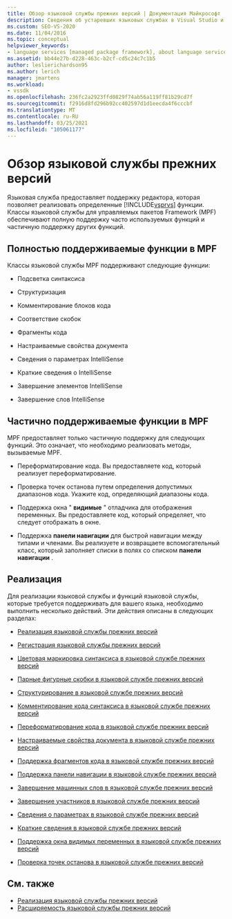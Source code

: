 ```yaml
---
title: Обзор языковой службы прежних версий | Документация Майкрософт
description: Сведения об устаревших языковых службах в Visual Studio и функциях, поддерживаемых классами языковой службы для платформы управляемых пакетов (MPF).
ms.custom: SEO-VS-2020
ms.date: 11/04/2016
ms.topic: conceptual
helpviewer_keywords:
- language services [managed package framework], about language services
ms.assetid: bb44e27b-d228-463c-b2cf-cd5c24c7c1b5
author: leslierichardson95
ms.author: lerich
manager: jmartens
ms.workload:
- vssdk
ms.openlocfilehash: 236fc2a2923ffd0829f74ab56a119ff81b29cd7f
ms.sourcegitcommit: f2916d8fd296b92cc402597d1d1eecda4f6cccbf
ms.translationtype: MT
ms.contentlocale: ru-RU
ms.lasthandoff: 03/25/2021
ms.locfileid: "105061177"
---
```

# <a name="legacy-language-service-overview"></a>Обзор языковой службы прежних версий
Языковая служба предоставляет поддержку редактора, которая позволяет реализовать определенные [!INCLUDE[vsprvs](../../code-quality/includes/vsprvs_md.md)] функции. Классы языковой службы для управляемых пакетов Framework (MPF) обеспечивают полную поддержку часто используемых функций и частичную поддержку других функций.

## <a name="fully-supported-features-in-the-mpf"></a>Полностью поддерживаемые функции в MPF
 Классы языковой службы MPF поддерживают следующие функции:

- Подсветка синтаксиса

- Структуризация

- Комментирование блоков кода

- Соответствие скобок

- Фрагменты кода

- Настраиваемые свойства документа

- Сведения о параметрах IntelliSense

- Краткие сведения о IntelliSense

- Завершение элементов IntelliSense

- Завершение слов IntelliSense

## <a name="partially-supported-features-in-the-mpf"></a>Частично поддерживаемые функции в MPF
 MPF предоставляет только частичную поддержку для следующих функций. Это означает, что необходимо реализовать методы, вызываемые MPF.

- Переформатирование кода. Вы предоставляете код, который реализует переформатирование.

- Проверка точек останова путем определения допустимых диапазонов кода. Укажите код, определяющий диапазоны кода.

- Поддержка окна " **видимые** " отладчика для отображения переменных. Вы предоставляете код, который определяет, что следует отображать в окне.

- Поддержка **панели навигации** для быстрой навигации между типами и членами. Вы реализуете и возвращаете вспомогательный класс, который заполняет списки в полях со списком **панели навигации** .

## <a name="implementation"></a>Реализация
 Для реализации языковой службы и функций языковой службы, которые требуется поддерживать для вашего языка, необходимо выполнить несколько действий. Эти действия описаны в следующих разделах:

- [Реализация языковой службы прежних версий](../../extensibility/internals/implementing-a-legacy-language-service2.md)

- [Регистрация языковой службы прежних версий](../../extensibility/internals/registering-a-legacy-language-service1.md)

- [Цветовая маркировка синтаксиса в языковой службе прежних версий](../../extensibility/internals/syntax-colorizing-in-a-legacy-language-service.md)

- [Парные фигурные скобки в языковой службе прежних версий](../../extensibility/internals/brace-matching-in-a-legacy-language-service.md)

- [Структурирование в языковой службе прежних версий](../../extensibility/internals/outlining-in-a-legacy-language-service.md)

- [Комментирование кода синтаксиса в языковой службе прежних версий](../../extensibility/internals/commenting-code-in-a-legacy-language-service.md)

- [Переформатирование кода в языковой службе прежних версий](../../extensibility/internals/reformatting-code-in-a-legacy-language-service.md)

- [Настраиваемые свойства документа в языковой службе прежних версий](../../extensibility/internals/custom-document-properties-in-a-legacy-language-service.md)

- [Поддержка фрагментов кода в языковой службе прежних версий](../../extensibility/internals/support-for-code-snippets-in-a-legacy-language-service.md)

- [Поддержка панели навигации в языковой службе прежних версий](../../extensibility/internals/support-for-the-navigation-bar-in-a-legacy-language-service.md)

- [Завершение машинных слов в языковой службе прежних версий](../../extensibility/internals/word-completion-in-a-legacy-language-service.md)

- [Завершение участников в языковой службе прежних версий](../../extensibility/internals/member-completion-in-a-legacy-language-service.md)

- [Сведения о параметрах в языковой службе прежних версий](../../extensibility/internals/parameter-info-in-a-legacy-language-service2.md)

- [Краткие сведения в языковой службе прежних версий](../../extensibility/internals/quick-info-in-a-legacy-language-service.md)

- [Поддержка окна видимых переменных в языковой службе прежних версий](../../extensibility/internals/support-for-the-autos-window-in-a-legacy-language-service.md)

- [Проверка точек останова в языковой службе прежних версий](../../extensibility/internals/validating-breakpoints-in-a-legacy-language-service.md)

## <a name="see-also"></a>См. также
- [Реализация языковой службы прежних версий](../../extensibility/internals/implementing-a-legacy-language-service1.md)
- [Расширяемость языковой службы прежних версий](../../extensibility/internals/legacy-language-service-extensibility.md)
